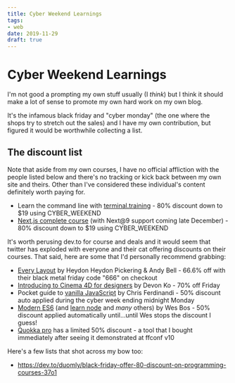 ```yaml
---
title: Cyber Weekend Learnings
tags:
- web
date: 2019-11-29
draft: true
---
```


# Cyber Weekend Learnings

I'm not good a prompting my own stuff usually (I _think_) but I think it should make a lot of sense to promote my own hard work on my own blog.

It's the infamous black friday and "cyber monday" (the one where the shops try to stretch out the sales) and I have my own contribution, but figured it would be worthwhile collecting a list.

<!--more-->

## The discount list

Note that aside from my own courses, I have no official affliction with the people listed below and there's no tracking or kick back between my own site and theirs. Other than I've considered these individual's content definitely worth paying for.

- Learn the command line with [terminal.training](https://terminal.training/?coupon=CYBER_WEEKEND) - 80% discount down to $19 using CYBER_WEEKEND
- [Next.js complete course](https://next.training.leftlogic.com/?coupon=CYBER_WEEKEND) (with Next@9 support coming late December) - 80% discount down to $19 using CYBER_WEEKEND

It's worth perusing dev.to for course and deals and it would seem that twitter has exploded with everyone and their cat offering discounts on their courses. That said, here are some that I'd personally recommend grabbing:

- [Every Layout](https://every-layout.dev/checkout/) by Heydon Heydon Pickering & Andy Bell - 66.6% off with their black metal friday code "666" on checkout
- [Introducing to Cinema 4D for designers](https://www.3dfordesigners.com/black-friday-2019) by Devon Ko - 70% off Friday
- Pocket guide to [vanilla JavaScript](https://vanillajsguides.com/) by Chris Ferdinandi - 50% discount auto applied during the cyber week ending midnight Monday
- [Modern ES6](https://es6.io) (and [learn node](https://learnnode.com/) and _many_ others) by Wes Bos - 50% discount applied automatically until…until Wes stops the discount I guess!
- [Quokka pro](https://quokkajs.com/pro/) has a limited 50% discount - a tool that I bought immediately after seeing it demonstrated at ffconf v10

Here's a few lists that shot across my bow too:

- https://dev.to/duomly/black-friday-offer-80-discount-on-programming-courses-37o1
